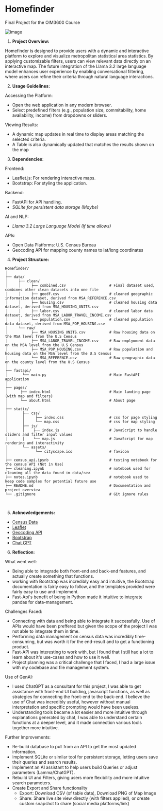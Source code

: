 # Homefinder

Final Project for the OIM3600 Course

![image](https://github.com/user-attachments/assets/6b782488-67d6-4eb9-9d66-b48a816c8d0e)


1. <strong> Project Overview: </strong> </br>

Homefinder is designed to provide users with a dynamic and interactive platform to explore and visualize metropolitan statistical area statistics. By applying customizable filters, users can view relevant data directly on an interactive map. The future integration of the Llama 3.2 large language model enhances user experience by enabling conversational filtering, where users can refine their criteria through natural language interactions.

2. <strong> Usage Guidelines: </strong> </br>

Accessing the Platform:</br>

* Open the web application in any modern browser.
* Select predefined filters (e.g., population size, commitability, home availability, income) from dropdowns or sliders.

Viewing Results:</br>
* A dynamic map updates in real time to display areas matching the selected criteria.
* A Table is also dynamically updated that matches the results shown on the map

3. <strong> Dependencies: </strong>

Frontend:</br>

* Leaflet.js: For rendering interactive maps.
* Bootstrap: For styling the application.

Backend:</br>
* FastAPI for API handling.
* <i> SQLite for persistent data storage (Maybe) </i>

AI and NLP: </br>
* <i> Llama 3.2 Large Language Model (If time allows) </i>

APIs:
* Open Data Platforms: U.S. Census Bureau
* Geocoding API for mapping county names to lat/long coordinates

4. <strong> Project Structure: </strong>

```
Homefinder/
│
├── data/
│     ├── clean/
│     │     ├── combined.csv                    # Final dataset used, combines other clean datasets into one file 
│     │     ├── geodf.csv                       # cleaned geographic information dataset, derived from MSA_REFERENCE.csv
│     │     ├── housing.csv                     # cleaned housing data dataset, derived from MSA_HOUSING_UNITS.csv
│     │     ├── labor.csv                       # cleaned labor data dataset, derived from MSA_LABOR_TRAVEL_INCOME.csv
│     │     └── population.csv                  # cleaned population data dataset, derived from MSA_POP_HOUSING.csv
│     └── raw/ 
│           ├── MSA_HOUSING_UNITS.csv           # Raw housing data on the MSA level from the U.S Census 
│           ├── MSA_LABOR_TRAVEL_INCOME.csv     # Raw emplyoment data on the MSA level from the U.S Census 
│           ├── MSA_POP_HOUSING.csv             # Raw population and housing data on the MSA level from the U.S Census 
│           └── MSA_REFERENCE.csv               # Raw geographic data on the county level from the U.S Census 
│ 
├── fastapi/ 
│       └── main.py                             # Main FastAPI application 
│ 
├── pages/ 
│      ├── index.html                           # Main landing page (with map and filters) 
│      └── about.html                           # About page 
│ 
├── static/ 
│       ├── css/ 
│       │     ├── index.css                     # css for page styling 
│       │     └── map.css                       # css for map styling 
│       ├── js/ 
│       │    ├── index.js                       # JavaScript to handle sliders and filter input values 
│       │    └── map.js                         # JavaScript for map rendering and interactivity 
│       └── assets/ 
│             └── cityscape.ico                 # favicon 
│ 
├── census_api.ipynb                            # testing notebook for the census API (Not in Use) 
├── cleaning.ipynb                              # notebook used for cleaning all the data found in data/raw 
├── notes.ipynb                                 # notebook used to keep code samples for potential future use 
├── README.md                                   # Documentation and project overview 
└── .gitignore                                  # Git ignore rules 
```

</br>

5. <strong> Acknowledgements: </strong>

* <a href="https://www.census.gov/"> Census Data </a>
* <a href="https://leafletjs.com/index.html"> Leaflet </a>
* <a href="https://geopy.readthedocs.io/en/stable/"> Geocoding API </a>
* <a href="https://getbootstrap.com/"> Bootstrap </a>
* <a href="https://chatgpt.com/"> Chat GPT </a>

6. <strong> Reflection: </strong>

What went well: </br>
* Being able to integrade both front-end and back-end features, and actually create something that functions.
* working with Bootstrap was incredibly easy and intuitive, the Bootstrap documentation is fairly easy to follow, and the templates provided were fairly easy to use and implement.
* Fast-Api's benefit of being in Python made it intuitive to integrate pandas for data-management.

Challenges Faced: </br>
* Connecting with data and being able to integrate it successfully. Use of APIs would have been preffered but given the scope of the project I was not able to integrate them in time.
* Performing data management on census data was incredibly time-consuming, but was worth it for the end-result and to get a functioning product.
* Fast-API was interesting to work with, but I found that I still had a lot to learn about it's use-cases and how to use it well.
* Project planning was a critical challenge that I faced, I had a large issue with my codebase and file management system.

Use of GenAI: </br>
* I used ChatGPT as a consultant for this project, I was able to get assistance with front-end UI building, javascript functions, as well as strategies for connecting the front-end to the back-end. I believe the use of Chat was incredibly useful, however without manual interpretation and specific prompting would have been useless.
* Understanding tools became a lot easier and more intuitive through explanations generated by chat, I was able to understand certain functions at a deeper level, and it made connection various tools together more intuitive.

Further Improvements: </br>
* Re-build database to pull from an API to get the most updated information.
* Implement SQLite or similar tool for persistent storage, letting users save their queries and search results.
* Implement an AI assistant to help users build Queries or adjust parameters (Lamma/ChatGPT).
* Rebuild UI and Filters, giving users more flexibility and more intuitive search parameters.
* Create Export and Share functionality
  * Export: Download CSV (of table data), Download PNG of Map Image
  * Share: Share live site view directly (with filters applied), or create custom snapshot to share (social media platforms/link)

